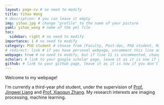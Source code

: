 ```yaml
---
layout: page-cv # no need to modify
title: Yihao Wang
# description: # you can leave it empty
img: yihao.jpg # change "profile" to the name of your picture
yaml: yihao_wang # name of the yml file
toc:
  sidebar: right # no need to modify
importance: 1 # no need to modify
category: PhD student # choose from [Faculty, Post-doc, PhD student, Master student, Undergraduate, Alumni]
# redirect: link # if you have personal webpage, uncomment this line and replace "link" with the url of your personal webpage
webpage: true # no need to modify, but if line 11 is uncommented, change "true" to "false"
scholar: # link to your google scholar page, leave it as it is now if you don't have one
github: # link to your github page, leave it as it is now if you don't have one
---
```


Welcome to my webpage!

I'm currently a third-year phd student, under the supervision of [Prof. Jingwei Liang](https://jliang993.github.io/) and [Prof. Xiaoqun Zhang](https://math.sjtu.edu.cn/faculty/xqzhang/). My research interests are imaging processing, machine learning. 